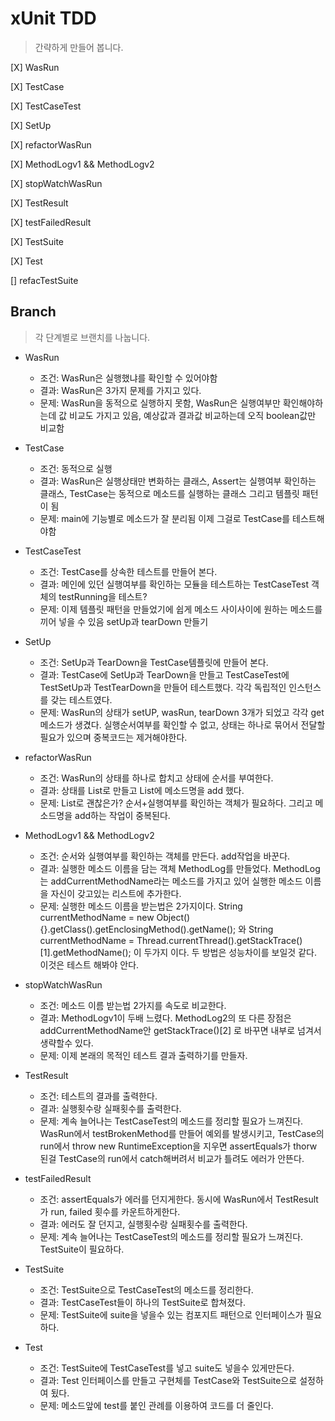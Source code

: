 # xUnit TDD
> 간략하게 만들어 봅니다.

[X] WasRun 

[X] TestCase

[X] TestCaseTest 

[X] SetUp

[X] refactorWasRun

[X] MethodLogv1 && MethodLogv2

[X] stopWatchWasRun

[X] TestResult 

[X] testFailedResult

[X] TestSuite

[X] Test

[] refacTestSuite
## Branch
> 각 단계별로 브랜치를 나눕니다.

* WasRun
   * 조건: WasRun은 실행했냐를 확인할 수 있어야함
   * 결과: WasRun은 3가지 문제를 가지고 있다.
   * 문제: WasRun을 동적으로 실행하지 못함, WasRun은 실행여부만 확인해야하는데 값 비교도 가지고 있음, 예상값과 결과값 비교하는데 오직 boolean값만 비교함

* TestCase
   * 조건: 동적으로 실행
   * 결과: WasRun은 실행상태만 변화하는 클래스, Assert는 실행여부 확인하는 클래스, TestCase는 동적으로 메소드를 실행하는 클래스 그리고 템플릿 패턴이 됨
   * 문제: main에 기능별로 메소드가 잘 분리됨 이제 그걸로 TestCase를 테스트해야함
   
* TestCaseTest
  * 조건: TestCase를 상속한 테스트를 만들어 본다.
  * 결과: 메인에 있던 실행여부를 확인하는 모듈을 테스트하는 TestCaseTest 객체의 testRunning을 테스트? 
  * 문제: 이제 템플릿 패턴을 만들었기에 쉽게 메소드 사이사이에 원하는 메소드를 끼어 넣을 수 있음 setUp과 tearDown 만들기
   
* SetUp
  * 조건: SetUp과 TearDown을 TestCase템플릿에 만들어 본다.
  * 결과: TestCase에 SetUp과 TearDown을 만들고 TestCaseTest에 TestSetUp과 TestTearDown을 만들어 테스트했다. 각각 독립적인 인스턴스를 갖는 테스트였다.
  * 문제: WasRun의 상태가 setUP, wasRun, tearDown 3개가 되었고 각각 get메소드가 생겼다. 실행순서여부를 확인할 수 없고, 상태는 하나로 묶어서 전달할 필요가 있으며 중복코드는 제거해야한다.
  
* refactorWasRun
  * 조건: WasRun의 상태를 하나로 합치고 상태에 순서를 부여한다.
  * 결과: 상태를 List로 만들고 List에 메소드명을 add 했다.
  * 문제: List로 괜찮은가? 순서+실행여부를 확인하는 객체가 필요하다. 그리고 메소드명을 add하는 작업이 중복된다.
  
* MethodLogv1 && MethodLogv2
  * 조건: 순서와 실행여부를 확인하는 객체를 만든다. add작업을 바꾼다.
  * 결과: 실행한 메소드 이름을 담는 객체 MethodLog를 만들었다. MethodLog는 addCurrentMethodName라는 메소드를 가지고 있어 실행한 메소드 이름을 자신이 갖고있는 리스트에 추가한다.
  * 문제: 실행한 메소드 이름을 받는법은 2가지이다. String currentMethodName = new Object() {}.getClass().getEnclosingMethod().getName(); 와 String currentMethodName = Thread.currentThread().getStackTrace()[1].getMethodName(); 이 두가지 이다. 두 방법은 성능차이를 보일것 같다. 이것은 테스트 해봐야 안다.
  
* stopWatchWasRun
  * 조건: 메소드 이름 받는법 2가지를 속도로 비교한다.
  * 결과: MethodLogv1이 두배 느렸다. MethodLog2의 또 다른 장점은 addCurrentMethodName안 getStackTrace()[2] 로 바꾸면 내부로 넘겨서 생략할수 있다.
  * 문제: 이제 본래의 목적인 테스트 결과 출력하기를 만들자.

* TestResult
  * 조건: 테스트의 결과를 출력한다.
  * 결과: 실행횟수랑 실패횟수를 출력한다.
  * 문제: 계속 늘어나는 TestCaseTest의 메소드를 정리할 필요가 느껴진다. WasRun에서 testBrokenMethod를 만들어 예외를 발생시키고, TestCase의 run에서 throw new RuntimeException을 지우면 assertEquals가 thorw 된걸 TestCase의 run에서 catch해버려서 비교가 틀려도 에러가 안뜬다.
   
* testFailedResult
  * 조건: assertEquals가 에러를 던지게한다. 동시에 WasRun에서 TestResult가 run, failed 횟수를 카운트하게한다.
  * 결과: 에러도 잘 던지고, 실행횟수랑 실패횟수를 출력한다.
  * 문제: 계속 늘어나는 TestCaseTest의 메소드를 정리할 필요가 느껴진다. TestSuite이 필요하다.
  
* TestSuite
  * 조건: TestSuite으로 TestCaseTest의 메소드를 정리한다.
  * 결과: TestCaseTest들이 하나의 TestSuite로 합쳐졌다.
  * 문제: TestSuite에 suite을 넣을수 있는 컴포지트 패턴으로 인터페이스가 필요하다.

* Test
  * 조건: TestSuite에 TestCaseTest를 넣고 suite도 넣을수 있게만든다.
  * 결과: Test 인터페이스를 만들고 구현체를 TestCase와 TestSuite으로 설정하여 됬다.
  * 문제: 메소드앞에 test를 붙인 관례를 이용하여 코드를 더 줄인다.
  
  
